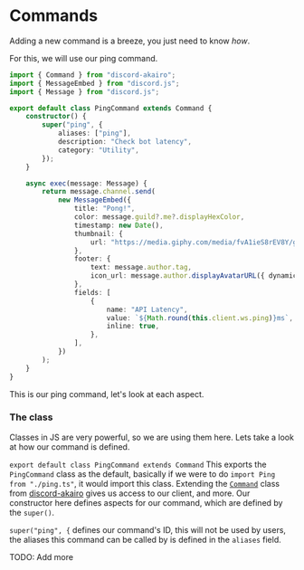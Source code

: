 # Commands

Adding a new command is a breeze, you just need to know _how_.

For this, we will use our ping command.

```ts
import { Command } from "discord-akairo";
import { MessageEmbed } from "discord.js";
import { Message } from "discord.js";

export default class PingCommand extends Command {
	constructor() {
		super("ping", {
			aliases: ["ping"],
			description: "Check bot latency",
			category: "Utility",
		});
	}

	async exec(message: Message) {
		return message.channel.send(
			new MessageEmbed({
				title: "Pong!",
				color: message.guild?.me?.displayHexColor,
				timestamp: new Date(),
				thumbnail: {
					url: "https://media.giphy.com/media/fvA1ieS8rEV8Y/giphy.gif",
				},
				footer: {
					text: message.author.tag,
					icon_url: message.author.displayAvatarURL({ dynamic: true }),
				},
				fields: [
					{
						name: "API Latency",
						value: `${Math.round(this.client.ws.ping)}ms`,
						inline: true,
					},
				],
			})
		);
	}
}
```

This is our ping command, let's look at each aspect.

### The class

Classes in JS are very powerful, so we are using them here. Lets take a look at how our command is defined.

`export default class PingCommand extends Command`
This exports the `PingCommand` class as the default, basically if we were to do `import Ping from "./ping.ts"`, it would import this class. Extending the [`Command`](https://discord-akairo.github.io/#/docs/main/master/class/Command) class from [discord-akairo](https://www.npmjs.com/package/discord-akairo) gives us access to our client, and more.
Our constructor here defines aspects for our command, which are defined by the `super()`.

`super("ping", {` defines our command's ID, this will not be used by users, the aliases this command can be called by is defined in the `aliases` field.

TODO: Add more
